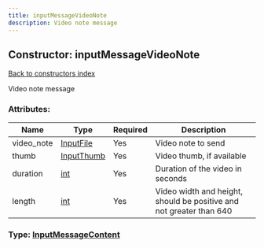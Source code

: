 ```yaml
---
title: inputMessageVideoNote
description: Video note message
---
```

## Constructor: inputMessageVideoNote  
[Back to constructors index](index.md)



Video note message

### Attributes:

| Name     |    Type       | Required | Description |
|----------|---------------|----------|-------------|
|video\_note|[InputFile](../types/InputFile.md) | Yes|Video note to send|
|thumb|[InputThumb](../types/InputThumb.md) | Yes|Video thumb, if available|
|duration|[int](../types/int.md) | Yes|Duration of the video in seconds|
|length|[int](../types/int.md) | Yes|Video width and height, should be positive and not greater than 640|



### Type: [InputMessageContent](../types/InputMessageContent.md)


